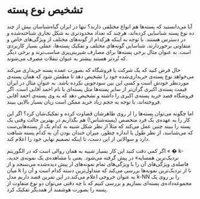 # تشخیص نوع پسته

آیا می‌دانستید که پسته‌ها هم انواع مختلفی دارند؟ تنها در ایران گیاه‌شناسان بیش از چند ده نوع پسته شناسایی کرده‌اند، هرچند که تعداد محدودتری به شکل تجاری شناخته‌شده و در دسترس هستند. با توجه به اینکه هرکدام از گونه‌های مختلف از ویژگی‌های خاص و متفاوتی برخوردارند، شناسایی گونه‌های مختلف و تفکیک پسته‌ها، عملی بسیار کاربردی است. به عنوان مثال برخی پسته‌ها برای مصارف شیرینی‌پزی مناسب‌ترند و برخی دیگر که تُردتر هستند بیشتر به عنوان تنقلات مصرف می‌شوند.

حال فرض کنید که یک شرکت یا فروشگاه که بصورت عمده پسته خریداری می‌کند می‌خواهد نوع پسته‌ی خریداری‌شده خود را تشخیص دهد تا مطمئن شود که همان پسته‌ی موردنظر خودش است و کسی این بین سودجویی نکرده باشد. به عنوان مثال در ایران قیمت پسته‌ی اکبری گران‌تر از سایر پسته‌ها مثل پسته‌ای با نام احمد آقایی است. اگر فروشگاه قصد خرید پسته‌ی اکبری را داشته و تشخیص دهد که به وی پسته‌ی احمد آقایی فروخته‌اند، با توجه به حجم زیاد خرید ممکن است زیان بسیار بالایی ببیند.

اما چگونه می‌توان پسته‌ها را از روی ظاهرشان قضاوت کرده و تفکیک‌شان کرد؟ اگر این کار را به عهده‌ی یک فرد متخصص (پسته‌شناس!) هم بگذاریم در بهترین حالت وقتی یک پسته را ببیند چنین عمل می‌کند که مثلاً از نظر شکل شبیه به کدام یک از پسته‌هایی‌ست که می‌شناسد، از نظر طول یا اندازه چطور، میزان خندان بودن آن به کدام پسته شباهت دارد و سوالاتی از این دست، تا اینکه تصمیم نهایی خود را اعلام کند.

اگر کمی دقت کنید این کار بسیار شبیه به همان روالی است که در الگوریتم «
�
k-نزدیک‌ترین همسایه» در پیش گرفته می‌شود. یعنی با مشاهده‌ی یک نمونه‌ی جدید، فاصله‌ی ویژگی‌های آن را با ویژگی‌های تمام نمونه‌های از پیش دیده‌شده می‌سنجد و از میان k تا از نزدیک‌ترین نمونه‌ها بررسی می‌کند که متداول‌ترین دسته کدام است و آن را به عنوان خروجی اعلام می‌کند.در این تمرین قصد داریم مدل k-NN را بر روی یک مجموعه‌داده‌‌ی پسته‌ای بسازیم و بررسی کنیم که با چه دقتی می‌توان دو نوع متفاوت از پسته را بصورت هوشمند از همدیگر تفکیک کرد.

